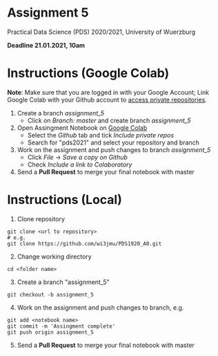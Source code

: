 # Assignment 5
Practical Data Science (PDS) 2020/2021, University of Wuerzburg

__Deadline 21.01.2021, 10am__ 

# Instructions (Google Colab)
__Note__: Make sure that you are logged in with your Google Account; Link Google Colab with your Github account to [access private repositories](https://colab.research.google.com/github/).
1. Create a branch *assignment_5*
   - Click on *Branch: master* and create branch *assignment_5*
2. Open Assingment Notebook on [Google Colab](https://colab.research.google.com/)
   - Select the *Github* tab and tick *Include private repos*
   - Search for "pds2021" and select your repository and branch
3. Work on the assignment and push changes to branch *assignment_5*
   - Click *File* -> *Save a copy on Github* 
   - Check *Include a link to Colaboratory*
4. Send a __Pull Request__ to merge your final notebook with master 

# Instructions (Local)
1. Clone repository
```
git clone <url to repository> 
# e.g.
git clone https://github.com/wi3jmu/PDS1920_A0.git

```
2. Change working directory
```
cd <folder name>

```
3. Create a branch "assignment_5"
```
git checkout -b assignment_5

```
4. Work on the assignment and push changes to branch, e.g.
```
git add <notebook name>
git commit -m 'Assingment complete'
git push origin assignment_5

```
5. Send a __Pull Request__ to merge your final notebook with master 
